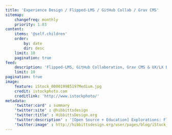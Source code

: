 ```yaml
---
title: 'Experience Design / Flipped-LMS / GitHub Collab / Grav CMS'
sitemap:
    changefreq: monthly
    priority: 1.03
content:
    items: '@self.children'
    order:
        by: date
        dir: desc
    limit: 10
    pagination: true
feed:
    description: 'Flipped-LMS, GitHub Collaboration, Grav CMS & UX/LX Design'
    limit: 10
pagination: true
image:
    feature: iStock_000019985197Medium.jpg
    credit: istockphoto.com
    creditlink: 'http://www.istockphoto/'
metadata:
    'twitter:card' : summary
    'twitter:site' : @hibbittsdesign
    'twitter:title' : HibbittsDesign.org
    'twitter:description' : '[Open Source + Education] Explorations: Flipped-LMS, GitHub Collaboration, Grav CMS & UX/LX Design'
    'twitter:image' : http://hibbittsdesign.org/user/pages/blog/iStock_000019985197Medium.jpg
---
```


